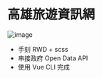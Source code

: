 # 高雄旅遊資訊網
![image](https://upload.cc/i1/2021/08/29/gs4uFf.png)
- 手刻 RWD + scss
- 串接政府 Open Data API
- 使用 Vue CLI 完成
